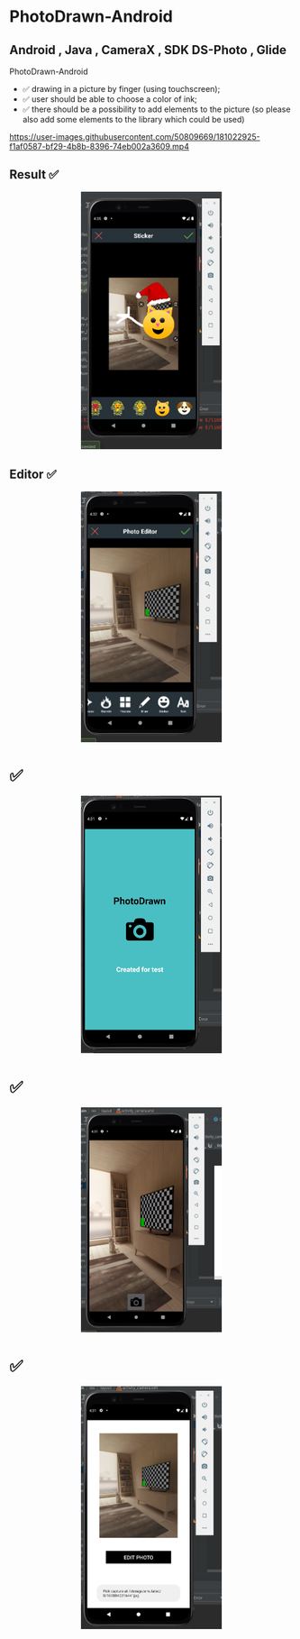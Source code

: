 # PhotoDrawn-Android

## Android , Java , CameraX , SDK DS-Photo , Glide

PhotoDrawn-Android
- :white_check_mark: drawing in a picture by finger (using touchscreen);
- :white_check_mark: user should be able to choose a color of ink;
- :white_check_mark: there should be a possibility to add elements to the picture (so please also
add some elements to the library which could be used)



https://user-images.githubusercontent.com/50809669/181022925-f1af0587-bf29-4b8b-8396-74eb002a3609.mp4


## Result ✅
<p align="center">
<img src="Video/5.png" alt="drawing1" width="250">
</p>

## Editor ✅
<p align="center">
<img src="Video/4.png" alt="drawing1" width="250">
</p>

#  ✅
<p align="center">
<img src="Video/1.png" alt="drawing1" width="250">
</p>

# ✅
<p align="center">
<img src="Video/2.png" alt="drawing1" width="250">
</p>

# ✅
<p align="center">
<img src="Video/3.png" alt="drawing1" width="250">
</p>
